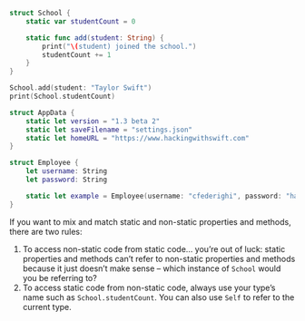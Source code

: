 ```swift
struct School {
    static var studentCount = 0

    static func add(student: String) {
        print("\(student) joined the school.")
        studentCount += 1
    }
}

School.add(student: "Taylor Swift")
print(School.studentCount)
```

```swift
struct AppData {
    static let version = "1.3 beta 2"
    static let saveFilename = "settings.json"
    static let homeURL = "https://www.hackingwithswift.com"
}
```

```swift
struct Employee {
    let username: String
    let password: String

    static let example = Employee(username: "cfederighi", password: "hairforceone")
}
```

If you want to mix and match static and non-static properties and methods, there are two rules:
1. To access non-static code from static code… you’re out of luck: static properties and methods can’t refer to non-static properties and methods because it just doesn’t make sense – which instance of `School` would you be referring to?
2. To access static code from non-static code, always use your type’s name such as `School.studentCount`. You can also use `Self` to refer to the current type.
